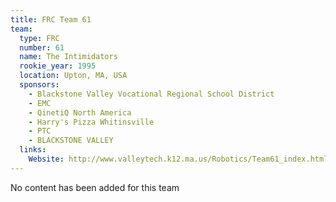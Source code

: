 ```yaml
---
title: FRC Team 61
team:
  type: FRC
  number: 61
  name: The Intimidators
  rookie_year: 1995
  location: Upton, MA, USA
  sponsors:
    - Blackstone Valley Vocational Regional School District
    - EMC
    - QinetiQ North America
    - Harry's Pizza Whitinsville
    - PTC
    - BLACKSTONE VALLEY
  links:
    Website: http://www.valleytech.k12.ma.us/Robotics/Team61_index.html
---
```

No content has been added for this team